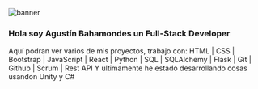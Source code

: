 ![banner](https://github.com/AbsolucionArtistica/AbsolucionArtistica/assets/122127365/3bf9a250-634b-47e8-8169-eda09f1d7604)

### Hola soy Agustín Bahamondes un Full-Stack Developer
Aquí podran ver varios de mis proyectos, trabajo con:
HTML | CSS | Bootstrap | JavaScript | React | Python | SQL | SQLAlchemy | Flask | Git | Github | Scrum | Rest API
Y ultimamente he estado desarrollando cosas usandon Unity y C#

<!--
**AbsolucionArtistica/AbsolucionArtistica** is a ✨ _special_ ✨ repository because its `README.md` (this file) appears on your GitHub profile.

Here are some ideas to get you started:

- 🔭 I’m currently working on ...
- 🌱 I’m currently learning ...
- 👯 I’m looking to collaborate on ...
- 🤔 I’m looking for help with ...
- 💬 Ask me about ...
- 📫 How to reach me: ...
- 😄 Pronouns: ...
- ⚡ Fun fact: ...
-->
